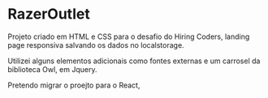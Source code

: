 # RazerOutlet

Projeto criado em HTML e CSS para o desafio do Hiring Coders, landing page responsiva salvando os dados no localstorage.

Utilizei alguns elementos adicionais como fontes externas e um carrosel da biblioteca Owl, em Jquery.

Pretendo migrar o proejto para o React,

